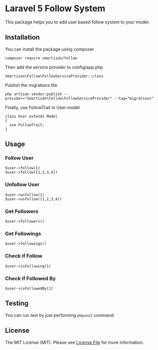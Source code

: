 # Laravel 5 Follow System
This package helps you to add user based follow system to your model.

## Installation
You can install the package using composer
```
composer require smartisan/follow
```
Then add the service provider to config/app.php
```
Smartisan\Follow\FollowServiceProvider::class
```
Publish the migrations file
```
php artisan vendor:publish --provider="Smartisan\Follow\FollowServiceProvider" --tag="migrations"
```
Finally, use FollowTrait in User model
```
class User extends Model
{
  use FollowTrait;
}
```

## Usage

### Follow User
```
$user->follow(1)
$user->follow([1,2,3,4])
```

### Unfollow User
```
$user->unfollow(1)
$user->unfollow([1,2,3,4])
```

### Get Followers
```
$user->followers()
```

### Get Followings
```
$user->followings()
```

### Check if Follow
```
$user->isFollowing(1)
```

### Check if Followed By
```
$user->isFollowedBy(1)
```

## Testing
You can run test by just performing `phpunit` command

## License
The MIT License (MIT). Please see [License File](https://github.com/mohd-isa/follow/blob/master/LICENSE) for more information.
